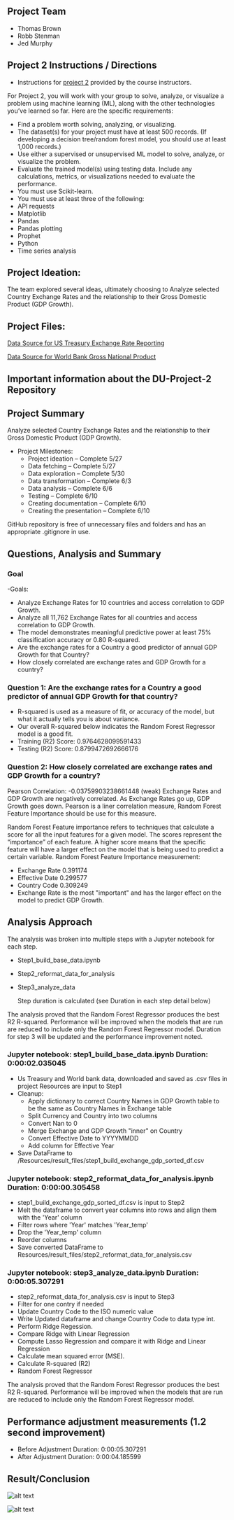 ## Project Team
 - Thomas Brown
 - Robb Stenman
 - Jed Murphy

## Project 2 Instructions / Directions

- Instructions for [project 2](https://bootcampspot.instructure.com/courses/5432/pages/16-project-2-overview?module_item_id=1201087) provided by the course instructors.

For Project 2, you will work with your group to solve, analyze, or visualize a problem using machine learning (ML), along with the other technologies you’ve learned so far. Here are the specific requirements:

 - Find a problem worth solving, analyzing, or visualizing.
 - The dataset(s) for your project must have at least 500 records. (If developing a decision tree/random forest model, you should use at least 1,000 records.)
 - Use either a supervised or unsupervised ML model to solve, analyze, or visualize the problem.
 - Evaluate the trained model(s) using testing data. Include any calculations, metrics, or visualizations needed to evaluate the performance.
 - You must use Scikit-learn.
 - You must use at least three of the following:
 - API requests
 - Matplotlib
 - Pandas
 - Pandas plotting
 - Prophet
 - Python
 - Time series analysis

## Project Ideation: 
The team explored several ideas, ultimately choosing to Analyze selected Country Exchange Rates and the relationship to their Gross Domestic Product (GDP Growth). 

## Project Files:
[Data Source for US Treasury Exchange Rate Reporting](https://fiscaldata.treasury.gov/datasets/treasury-reporting-rates-exchange/treasury-reporting-rates-of-exchange#dataset-properties) 

[Data Source for World Bank Gross National Product](https://data.worldbank.org/indicator/NY.GDP.MKTP.CD)


## Important information about the DU-Project-2 Repository




## Project Summary

Analyze selected Country Exchange Rates and the relationship to their Gross Domestic Product (GDP Growth). 

- Project Milestones:	
    - Project ideation – Complete 5/27
    - Data fetching – Complete 5/27
    - Data exploration – Complete 5/30
    - Data transformation – Complete 6/3
    - Data analysis – Complete 6/6
    - Testing – Complete 6/10
    - Creating documentation – Complete 6/10
    - Creating the presentation – Complete 6/10

GitHub repository is free of unnecessary files and folders and has an appropriate .gitignore in use.


## Questions, Analysis and Summary
### Goal 

-Goals: 
 - Analyze Exchange Rates for 10 countries and access correlation to GDP Growth.
 - Analyze all 11,762 Exchange Rates for all countries and access correlation to GDP Growth.
 - The model demonstrates meaningful predictive power at least 75% classification accuracy or 0.80 R-squared.
 - Are the exchange rates for a Country a good predictor of annual GDP Growth for that Country?
 - How closely correlated are exchange rates and GDP Growth for a country?


###	Question 1:  Are the exchange rates for a Country a good predictor of annual GDP Growth for that country?
- R-squared is used as a measure of fit, or accuracy of the model, but what it actually tells you is about variance.
- Our overall R-squared below indicates the Random Forest Regressor model is a good fit.
- Training (R2) Score: 0.9764628099591433
- Testing (R2) Score: 0.8799472692666176

### Question 2:  How closely correlated are exchange rates and GDP Growth for a country?

Pearson Correlation: -0.03759903238661448  (weak)
Exchange Rates and GDP Growth are negatively correlated. As Exchange Rates go up, GDP Growth goes down.
Pearson is a liner correlation measure, Random Forest Feature Importance should be use for this measure. 

Random Forest Feature importance refers to techniques that calculate a score for all the input features for a given model.
The scores represent the “importance” of each feature.
A higher score means that the specific feature will have a larger effect on the model that is being used to predict a certain variable.
Random Forest Feature Importance measurement:
- Exchange Rate     0.391174
- Effective Date    0.299577
- Country Code      0.309249
- Exchange Rate is the most "important" and has the larger effect on the model to predict GDP Growth.

## Analysis Approach

The analysis was broken into multiple steps with a Jupyter notebook for each step.
- Step1_build_base_data.ipynb
- Step2_reformat_data_for_analysis
- Step3_analyze_data

    Step duration is calculated (see Duration in each step detail below)

The analysis proved that the Random Forest Regressor produces the best R2 R-squared. 
Performance will be improved when the models that are run are reduced to include 
only the Random Forest Regressor model. Duration for step 3 will be updated and the
performance improvement noted.

### Jupyter notebook: step1_build_base_data.ipynb Duration: 0:00:02.035045

- Us Treasury and World bank data, downloaded and saved as .csv files in project Resources are input to Step1
- Cleanup:
    - Apply dictionary to correct Country Names in GDP Growth table to be the same as Country Names in Exchange table
    - Split Currency and Country into two columns
    - Convert Nan to 0
    - Merge Exchange and GDP Growth "inner" on Country
    - Convert Effective Date to YYYYMMDD
    - Add column for Effective Year
- Save DataFrame to /Resources/result_files/step1_build_exchange_gdp_sorted_df.csv 

### Jupyter notebook: step2_reformat_data_for_analysis.ipynb Duration: 0:00:00.305458

- step1_build_exchange_gdp_sorted_df.csv is input to Step2
- Melt the dataframe to convert year columns into rows and align them with the 'Year' column
- Filter rows where 'Year' matches 'Year_temp'
-  Drop the 'Year_temp' column
- Reorder columns
- Save converted DataFrame to Resources/result_files/step2_reformat_data_for_analysis.csv

### Jupyter notebook: step3_analyze_data.ipynb Duration: 0:00:05.307291

- step2_reformat_data_for_analysis.csv is input to Step3
- Filter for one contry if needed
- Update Country Code to the ISO numeric value
- Write Updated dataframe and change Country Code to data type int.
- Perform Ridge Regession.
- Compare Ridge with Linear Regression
- Compute Lasso Regression and compare it with Ridge and Linear Regression
- Calculate mean squared error (MSE).
- Calculate R-squared (R2)
- Random Forest Regressor 


The analysis proved that the Random Forest Regressor produces the best R2 R-squared. 
Performance will be improved when the models that are run are reduced to include only 
the Random Forest Regressor model. 

 ## Performance adjustment measurements (1.2 second improvement)
 
 - Before Adjustment Duration: 0:00:05.307291
 - After Adjustment Duration:  0:00:04.185599


## Result/Conclusion

![alt text](image-2.png)

![alt text](image-5.png)




